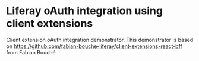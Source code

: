 # Liferay oAuth integration using client extensions
Client extension oAuth integration demonstrator. This demonstrator is based on https://github.com/fabian-bouche-liferay/client-extensions-react-bff from Fabian Bouché
